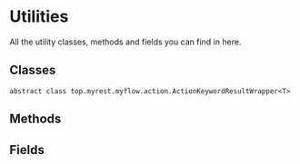 # Utilities

All the utility classes, methods and fields you can find in here.

## Classes

`abstract class top.myrest.myflow.action.ActionKeywordResultWrapper<T>`

## Methods

## Fields
